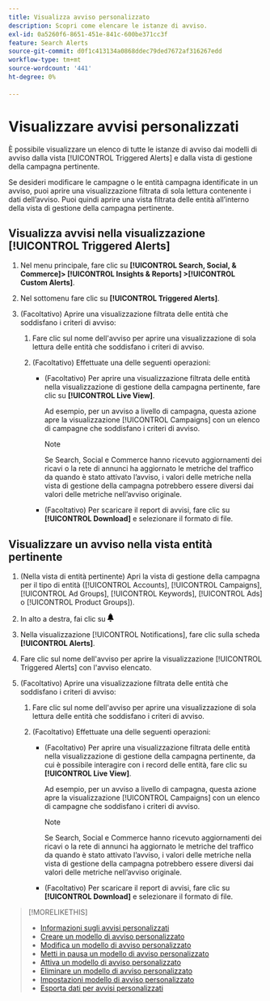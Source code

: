 ```yaml
---
title: Visualizza avviso personalizzato
description: Scopri come elencare le istanze di avviso.
exl-id: 0a5260f6-8651-451e-841c-600be371cc3f
feature: Search Alerts
source-git-commit: d0f1c413134a0868ddec79ded7672af316267edd
workflow-type: tm+mt
source-wordcount: '441'
ht-degree: 0%

---
```


# Visualizzare avvisi personalizzati

È possibile visualizzare un elenco di tutte le istanze di avviso dai modelli di avviso dalla vista [!UICONTROL Triggered Alerts] e dalla vista di gestione della campagna pertinente.

Se desideri modificare le campagne o le entità campagna identificate in un avviso, puoi aprire una visualizzazione filtrata di sola lettura contenente i dati dell’avviso. Puoi quindi aprire una vista filtrata delle entità all’interno della vista di gestione della campagna pertinente.

## Visualizza avvisi nella visualizzazione [!UICONTROL Triggered Alerts]

1. Nel menu principale, fare clic su **[!UICONTROL Search, Social, & Commerce]> [!UICONTROL Insights & Reports] >[!UICONTROL Custom Alerts]**.

1. Nel sottomenu fare clic su **[!UICONTROL Triggered Alerts]**.

1. (Facoltativo) Aprire una visualizzazione filtrata delle entità che soddisfano i criteri di avviso:

   1. Fare clic sul nome dell&#39;avviso per aprire una visualizzazione di sola lettura delle entità che soddisfano i criteri di avviso.

   1. (Facoltativo) Effettuate una delle seguenti operazioni:

      * (Facoltativo) Per aprire una visualizzazione filtrata delle entità nella visualizzazione di gestione della campagna pertinente, fare clic su **[!UICONTROL Live View]**.

        Ad esempio, per un avviso a livello di campagna, questa azione apre la visualizzazione [!UICONTROL Campaigns] con un elenco di campagne che soddisfano i criteri di avviso.

        >[!NOTE]
        >
        >Se Search, Social e Commerce hanno ricevuto aggiornamenti dei ricavi o la rete di annunci ha aggiornato le metriche del traffico da quando è stato attivato l’avviso, i valori delle metriche nella vista di gestione della campagna potrebbero essere diversi dai valori delle metriche nell’avviso originale.

      * (Facoltativo) Per scaricare il report di avvisi, fare clic su **[!UICONTROL Download]** e selezionare il formato di file.

## Visualizzare un avviso nella vista entità pertinente

1. (Nella vista di entità pertinente) Apri la vista di gestione della campagna per il tipo di entità ([!UICONTROL Accounts], [!UICONTROL Campaigns], [!UICONTROL Ad Groups], [!UICONTROL Keywords], [!UICONTROL Ads] o [!UICONTROL Product Groups]).

1. In alto a destra, fai clic su ![Notifiche](/help/search-social-commerce/assets/notifications-panel.png "Notifiche")

1. Nella visualizzazione [!UICONTROL Notifications], fare clic sulla scheda **[!UICONTROL Alerts]**.

1. Fare clic sul nome dell&#39;avviso per aprire la visualizzazione [!UICONTROL Triggered Alerts] con l&#39;avviso elencato.

1. (Facoltativo) Aprire una visualizzazione filtrata delle entità che soddisfano i criteri di avviso:

   1. Fare clic sul nome dell&#39;avviso per aprire una visualizzazione di sola lettura delle entità che soddisfano i criteri di avviso.

   1. (Facoltativo) Effettuate una delle seguenti operazioni:

      * (Facoltativo) Per aprire una visualizzazione filtrata delle entità nella visualizzazione di gestione della campagna pertinente, da cui è possibile interagire con i record delle entità, fare clic su **[!UICONTROL Live View]**.

        Ad esempio, per un avviso a livello di campagna, questa azione apre la visualizzazione [!UICONTROL Campaigns] con un elenco di campagne che soddisfano i criteri di avviso.

        >[!NOTE]
        >
        >Se Search, Social e Commerce hanno ricevuto aggiornamenti dei ricavi o la rete di annunci ha aggiornato le metriche del traffico da quando è stato attivato l’avviso, i valori delle metriche nella vista di gestione della campagna potrebbero essere diversi dai valori delle metriche nell’avviso originale.

      * (Facoltativo) Per scaricare il report di avvisi, fare clic su **[!UICONTROL Download]** e selezionare il formato di file.


>[!MORELIKETHIS]
>
>* [Informazioni sugli avvisi personalizzati](alert-about.md)
>* [Creare un modello di avviso personalizzato](alert-template-create.md)
>* [Modifica un modello di avviso personalizzato](alert-template-edit.md)
>* [Metti in pausa un modello di avviso personalizzato](alert-template-pause.md)
>* [Attiva un modello di avviso personalizzato](alert-template-activate.md)
>* [Eliminare un modello di avviso personalizzato](alert-template-delete.md)
>* [Impostazioni modello di avviso personalizzato](alert-template-settings.md)
>* [Esporta dati per avvisi personalizzati](alert-export-data.md)
